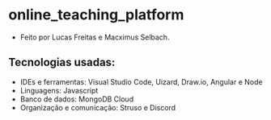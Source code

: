 # online_teaching_platform

* Feito por Lucas Freitas e Macximus Selbach.

## Tecnologias usadas:

* IDEs e ferramentas: Visual Studio
  Code, Uizard, Draw.io, Angular e Node
* Linguagens: Javascript
* Banco de dados: MongoDB Cloud
* Organização e comunicação: Struso e Discord
